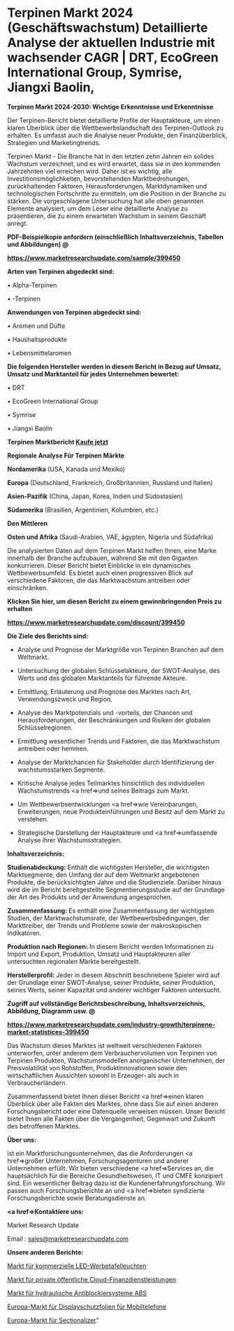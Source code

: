 # Terpinen Markt 2024 (Geschäftswachstum) Detaillierte Analyse der aktuellen Industrie mit wachsender CAGR | DRT, EcoGreen International Group, Symrise, Jiangxi Baolin, 

<strong>Terpinen Markt 2024-2030: Wichtige Erkenntnisse und Erkenntnisse</strong>

Der Terpinen-Bericht bietet detaillierte Profile der Hauptakteure, um einen klaren Überblick über die Wettbewerbslandschaft des Terpinen-Outlook zu erhalten. Es umfasst auch die Analyse neuer Produkte, den Finanzüberblick, Strategien und Marketingtrends.

Terpinen Markt - Die Branche hat in den letzten zehn Jahren ein solides Wachstum verzeichnet, und es wird erwartet, dass sie in den kommenden Jahrzehnten viel erreichen wird. Daher ist es wichtig, alle Investitionsmöglichkeiten, bevorstehenden Marktbedrohungen, zurückhaltenden Faktoren, Herausforderungen, Marktdynamiken und technologischen Fortschritte zu ermitteln, um die Position in der Branche zu stärken. Die vorgeschlagene Untersuchung hat alle oben genannten Elemente analysiert, um dem Leser eine detaillierte Analyse zu präsentieren, die zu einem erwarteten Wachstum in seinem Geschäft anregt.



<strong><b>PDF-Beispielkopie anfordern (einschließlich Inhaltsverzeichnis, Tabellen und Abbildungen) @ </b></strong>

<strong><a href=https://www.marketresearchupdate.com/sample/399450>

<strong>https://www.marketresearchupdate.com/sample/399450</u></a></strong></strong>



<strong>Arten von Terpinen abgedeckt sind:</strong>

• Alpha-Terpinen

• -Terpinen



<strong>Anwendungen von Terpinen abgedeckt sind:</strong>

• Aromen und Düfte

• Haushaltsprodukte

• Lebensmittelaromen



<strong>Die folgenden Hersteller werden in diesem Bericht in Bezug auf Umsatz, Umsatz und Marktanteil für jedes Unternehmen bewertet:</strong>

• DRT

• EcoGreen International Group

• Symrise

• Jiangxi Baolin



<strong>Terpinen Marktbericht <a href=https://www.marketresearchupdate.com/buynow/399450>Kaufe jetzt</a></strong>



<strong>Regionale Analyse Für Terpinen Märkte</strong>



<strong>Nordamerika</strong> (USA, Kanada und Mexiko)



<strong>Europa</strong> (Deutschland, Frankreich, Großbritannien, Russland und Italien)



<strong>Asien-Pazifik</strong> (China, Japan, Korea, Indien und Südostasien)



<strong>Südamerika</strong> (Brasilien, Argentinien, Kolumbien, etc.)



<strong>Den Mittleren</strong> 

<strong>Osten und Afrika</strong> (Saudi-Arabien, VAE, ägypten, Nigeria und Südafrika)

Die analysierten Daten auf dem Terpinen Markt helfen Ihnen, eine Marke innerhalb der Branche aufzubauen, während Sie mit den Giganten konkurrieren. Dieser Bericht bietet Einblicke in ein dynamisches Wettbewerbsumfeld. Es bietet auch einen progressiven Blick auf verschiedene Faktoren, die das Marktwachstum antreiben oder einschränken.



<strong>Klicken Sie hier, um diesen Bericht zu einem gewinnbringenden Preis zu erhalten
</strong>

<strong><a href=https://www.marketresearchupdate.com/discount/399450>https://www.marketresearchupdate.com/discount/399450</b></u></strong></a>



<strong>Die Ziele des Berichts sind:</strong>

- Analyse und Prognose der Marktgröße von Terpinen Branchen auf dem Weltmarkt.

- Untersuchung der globalen Schlüsselakteure, der SWOT-Analyse, des Werts und des globalen Marktanteils für führende Akteure.

- Ermittlung, Erläuterung und Prognose des Marktes nach Art, Verwendungszweck und Region.

- Analyse des Marktpotenzials und -vorteils, der Chancen und Herausforderungen, der Beschränkungen und Risiken der globalen Schlüsselregionen.

- Ermittlung wesentlicher Trends und Faktoren, die das Marktwachstum antreiben oder hemmen.

- Analyse der Marktchancen für Stakeholder durch Identifizierung der wachstumsstarken Segmente.

- Kritische Analyse jedes Teilmarktes hinsichtlich des individuellen Wachstumstrends <a href=>und</a> seines Beitrags zum Markt.

- Um Wettbewerbsentwicklungen <a href=>wie</a> Vereinbarungen, Erweiterungen, neue Produkteinführungen und Besitz auf dem Markt zu verstehen.

- Strategische Darstellung der Hauptakteure und <a href=>umfas</a>sende Analyse ihrer Wachstumsstrategien.



<strong>Inhaltsverzeichnis:</strong>



<strong>Studienabdeckung:</strong> Enthält die wichtigsten Hersteller, die wichtigsten Marktsegmente, den Umfang der auf dem Weltmarkt angebotenen Produkte, die berücksichtigten Jahre und die Studienziele. Darüber hinaus wird die im Bericht bereitgestellte Segmentierungsstudie auf der Grundlage der Art des Produkts und der Anwendung angesprochen.



<strong>Zusammenfassung:</strong> Es enthält eine Zusammenfassung der wichtigsten Studien, der Marktwachstumsrate, der Wettbewerbsbedingungen, der Markttreiber, der Trends und Probleme sowie der makroskopischen Indikatoren.



<strong>Produktion nach Regionen:</strong> In diesem Bericht werden Informationen zu Import und Export, Produktion, Umsatz und Hauptakteuren aller untersuchten regionalen Märkte bereitgestellt.



<strong>Herstellerprofil:</strong> Jeder in diesem Abschnitt beschriebene Spieler wird auf der Grundlage einer SWOT-Analyse, seiner Produkte, seiner Produktion, seines Werts, seiner Kapazität und anderer wichtiger Faktoren untersucht.



<strong><b>Zugriff auf vollständige Berichtsbeschreibung, Inhaltsverzeichnis, Abbildung, Diagramm usw. @ </b></strong>

<strong><a href=https://www.marketresearchupdate.com/industry-growth/terpinene-market-statistices-399450>https://www.marketresearchupdate.com/industry-growth/terpinene-market-statistices-399450</a></strong>

Das Wachstum dieses Marktes ist weltweit verschiedenen Faktoren unterworfen, unter anderem dem Verbrauchervolumen von Terpinen von Terpinen Produkten, Wachstumsmodellen anorganischer Unternehmen, der Preisvolatilität von Rohstoffen, Produktinnovationen sowie den wirtschaftlichen Aussichten sowohl in Erzeuger- als auch in Verbraucherländern.

Zusammenfassend bietet Ihnen dieser Bericht <a href=>einen</a> klaren Überblick über alle Fakten des Marktes, ohne dass Sie auf einen anderen Forschungsbericht oder eine Datenquelle verweisen müssen. Unser Bericht bietet Ihnen alle Fakten über die Vergangenheit, Gegenwart und Zukunft des betroffenen Marktes.



<strong>Über uns:</strong>

 ist ein Marktforschungsunternehmen, das die Anforderungen <a href=>großer</a> Unternehmen, Forschungsagenturen und anderer Unternehmen erfüllt. Wir bieten verschiedene <a href=>Services</a> an, die hauptsächlich für die Bereiche Gesundheitswesen, IT und CMFE konzipiert sind. Ein wesentlicher Beitrag dazu ist die Kundenerfahrungsforschung. Wir passen auch Forschungsberichte an und <a href=>bieten</a> syndizierte Forschungsberichte sowie Beratungsdienste an.



<strong><a href=>Kontaktiere uns:</a></strong>

Market Research Update

Email : sales@marketresearchupdate.com



<strong>Unsere anderen Berichte:</strong>

<a href=https://www.linkedin.com/pulse/commercial-led-billboard-lights-market-size-growth>Markt für kommerzielle LED-Werbetafelleuchten</a>

<a href=https://www.linkedin.com/pulse/private-public-cloud-financial-services-market-3f>Markt für private öffentliche Cloud-Finanzdienstleistungen</a>

<a href=https://www.linkedin.com/pulse/hydraulic-anti-lock-braking-system-abs-market>Markt für hydraulische Antiblockiersysteme ABS</a>

<a href=https://www.linkedin.com/pulse/europe-cell-phone-screen-protectors-market-2023-continues>Europa-Markt für Displayschutzfolien für Mobiltelefone</a>

<a href=https://www.linkedin.com/pulse/europe-sectionalizer-market-2023-new-study-report>Europa-Markt für Sectionalizer</a>"
